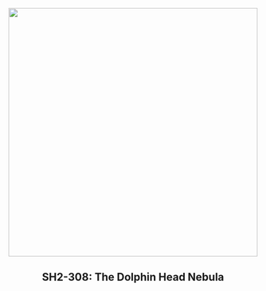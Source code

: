 
<p align="center"><img src="https://apod.nasa.gov/apod/image/2406/DolphinNebulaHOO_1024.jpg" width="500" height="500"></p>
<h2 align="center"> SH2-308: The Dolphin Head Nebula </h2>
